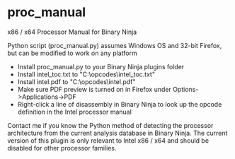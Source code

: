 # proc_manual
x86 / x64 Processor Manual for Binary Ninja

Python script (proc_manual.py) assumes Windows OS and 32-bit Firefox, but can be modified to work on any platform

* Install proc_manual.py to your Binary Ninja plugins folder
* Install intel_toc.txt to "C:\opcodes\intel_toc.txt"
* Install intel.pdf to "C:\opcodes\intel.pdf"
* Make sure PDF preview is turned on in Firefox under Options->Applications->PDF
* Right-click a line of disassembly in Binary Ninja to look up the opcode definition in the Intel processor manual

Contact me if you know the Python method of detecting the processor architecture from the current analysis database in Binary Ninja.
The current version of this plugin is only relevant to Intel x86 / x64 and should be disabled for other processor families.
